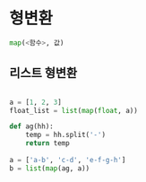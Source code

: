 # 형변환

```python
map(<함수>, 값)
```

## 리스트 형변환

```python

a = [1, 2, 3]
float_list = list(map(float, a))
```

```python
def ag(hh):
    temp = hh.split('-')
    return temp
    
a = ['a-b', 'c-d', 'e-f-g-h']
b = list(map(ag, a))
```


